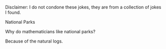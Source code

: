 Disclaimer: I do not condone these jokes, they are from a collection of jokes I found.

National Parks

Why do mathematicians like national parks? 

Because of the natural logs.

